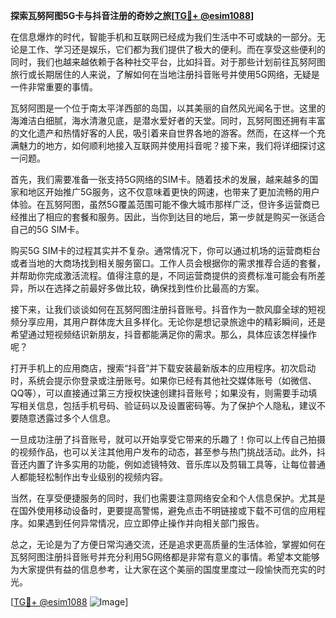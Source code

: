 **探索瓦努阿图5G卡与抖音注册的奇妙之旅[[TG💪+ @esim1088](https://t.me/s/esim1088)]**

在信息爆炸的时代，智能手机和互联网已经成为我们生活中不可或缺的一部分。无论是工作、学习还是娱乐，它们都为我们提供了极大的便利。而在享受这些便利的同时，我们也越来越依赖于各种社交平台，比如抖音。对于那些计划前往瓦努阿图旅行或长期居住的人来说，了解如何在当地注册抖音账号并使用5G网络，无疑是一件非常重要的事情。

瓦努阿图是一个位于南太平洋西部的岛国，以其美丽的自然风光闻名于世。这里的海滩洁白细腻，海水清澈见底，是潜水爱好者的天堂。同时，瓦努阿图还拥有丰富的文化遗产和热情好客的人民，吸引着来自世界各地的游客。然而，在这样一个充满魅力的地方，如何顺利地接入互联网并使用抖音呢？接下来，我们将详细探讨这一问题。

首先，我们需要准备一张支持5G网络的SIM卡。随着技术的发展，越来越多的国家和地区开始推广5G服务，这不仅意味着更快的网速，也带来了更加流畅的用户体验。在瓦努阿图，虽然5G覆盖范围可能不像大城市那样广泛，但许多运营商已经推出了相应的套餐和服务。因此，当你到达目的地后，第一步就是购买一张适合自己的5G SIM卡。

购买5G SIM卡的过程其实并不复杂。通常情况下，你可以通过机场的运营商柜台或者当地的大商场找到相关服务窗口。工作人员会根据你的需求推荐合适的套餐，并帮助你完成激活流程。值得注意的是，不同运营商提供的资费标准可能会有所差异，所以在选择之前最好多做比较，确保找到性价比最高的方案。

接下来，让我们谈谈如何在瓦努阿图注册抖音账号。抖音作为一款风靡全球的短视频分享应用，其用户群体庞大且多样化。无论你是想记录旅途中的精彩瞬间，还是希望通过短视频结识新朋友，抖音都能满足你的需求。那么，具体应该怎样操作呢？

打开手机上的应用商店，搜索“抖音”并下载安装最新版本的应用程序。初次启动时，系统会提示你登录或注册账号。如果你已经有其他社交媒体账号（如微信、QQ等），可以直接通过第三方授权快速创建抖音账号；如果没有，则需要手动填写相关信息，包括手机号码、验证码以及设置密码等。为了保护个人隐私，建议不要随意透露过多个人信息。

一旦成功注册了抖音账号，就可以开始享受它带来的乐趣了！你可以上传自己拍摄的视频作品，也可以关注其他用户发布的动态，甚至参与热门挑战活动。此外，抖音还内置了许多实用的功能，例如滤镜特效、音乐库以及剪辑工具等，让每位普通人都能轻松制作出专业级别的视频内容。

当然，在享受便捷服务的同时，我们也需要注意网络安全和个人信息保护。尤其是在国外使用移动设备时，更要提高警惕，避免点击不明链接或下载不可信的应用程序。如果遇到任何异常情况，应立即停止操作并向相关部门报告。

总之，无论是为了方便日常沟通交流，还是追求更高质量的生活体验，掌握如何在瓦努阿图注册抖音账号并充分利用5G网络都是非常有意义的事情。希望本文能够为大家提供有益的信息参考，让大家在这个美丽的国度里度过一段愉快而充实的时光。

[[TG💪+ @esim1088](https://t.me/s/esim1088) ![Image](https://i.postimg.cc/4NQfJmqS/Snipaste-2025-05-13-00-14-12.png)]